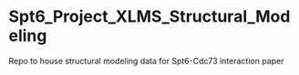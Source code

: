 # Spt6_Project_XLMS_Structural_Modeling
Repo to house structural modeling data for Spt6-Cdc73 interaction paper
